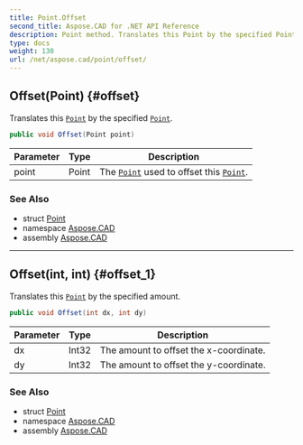 ```yaml
---
title: Point.Offset
second_title: Aspose.CAD for .NET API Reference
description: Point method. Translates this Point by the specified Point
type: docs
weight: 130
url: /net/aspose.cad/point/offset/
---
```

## Offset(Point) {#offset}

Translates this [`Point`](../) by the specified [`Point`](../).

```csharp
public void Offset(Point point)
```

| Parameter | Type | Description |
| --- | --- | --- |
| point | Point | The [`Point`](../) used to offset this [`Point`](../). |

### See Also

* struct [Point](../)
* namespace [Aspose.CAD](../../../aspose.cad/)
* assembly [Aspose.CAD](../../../)

---

## Offset(int, int) {#offset_1}

Translates this [`Point`](../) by the specified amount.

```csharp
public void Offset(int dx, int dy)
```

| Parameter | Type | Description |
| --- | --- | --- |
| dx | Int32 | The amount to offset the x-coordinate. |
| dy | Int32 | The amount to offset the y-coordinate. |

### See Also

* struct [Point](../)
* namespace [Aspose.CAD](../../../aspose.cad/)
* assembly [Aspose.CAD](../../../)


